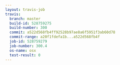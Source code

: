 ```yaml
---
layout: travis-job
travis:
  branch: master
  build-id: 528759275
  build-number: 300
  commit: a522d568fb4ff92528b97ae8a6f5951f3ab60d78
  commit-range: a20f1fdefa1b...a522d568fb4f
  job-id: 528759279
  job-number: 300.4
  os-name: osx
  test-result: 0
---
```

